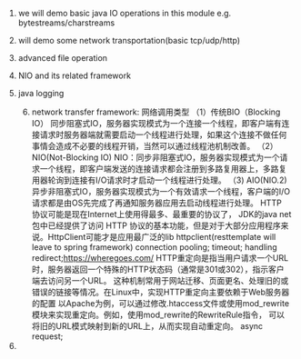 1. we will demo basic java IO operations in this module
e.g. bytestreams/charstreams
2. will demo some network transportation(basic tcp/udp/http)
3. advanced file operation

4. NIO and its related framework
5. java logging 

   6. network transfer framework:
         网络调用类型
         （1）传统BIO（Blocking IO）
         同步阻塞式IO，服务器实现模式为一个连接一个线程，即客户端有连接请求时服务器端就需要启动一个线程进行处理，如果这个连接不做任何事情会造成不必要的线程开销，当然可以通过线程池机制改善。
         （2）NIO(Not-Blocking IO)
           NIO：同步非阻塞式IO，服务器实现模式为一个请求一个线程，即客户端发送的连接请求都会注册到多路复用器上，多路复用器轮询到连接有I/O请求时才启动一个线程进行处理。
         （3) AIO(NIO.2)
           异步非阻塞式IO，服务器实现模式为一个有效请求一个线程，客户端的I/O请求都是由OS先完成了再通知服务器应用去启动线程进行处理。
      HTTP 协议可能是现在Internet上使用得最多、最重要的协议了， JDK的java net包中已经提供了访问 HTTP 协议的基本功能，但是对于大部分应用程序来说。HttpClient可能才是应用最广泛的lib
        httpclient(resttemplate will leave to spring framework)
                  connection pooling;
                  timeout;
                  handling redirect;https://wheregoes.com/
                  HTTP重定向是指当用户请求一个URL时，服务器返回一个特殊的HTTP状态码（通常是301或302），指示客户端去访问另一个URL。
                  这种机制常用于网站迁移、页面更名、处理旧的或错误的链接等情况。在Linux中，实现HTTP重定向主要依赖于Web服务器的配置
                  以Apache为例，可以通过修改.htaccess文件或使用mod_rewrite模块来实现重定向。例如，使用mod_rewrite的RewriteRule指令，
                  可以将旧的URL模式映射到新的URL上，从而实现自动重定向。 
                  async request;

7. 
